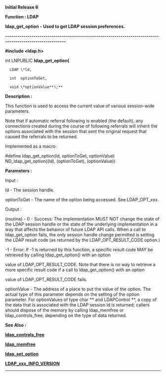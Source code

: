 




<!--
 /\* Font Definitions \*/
 @font-face
 {font-family:Helv;
 panose-1:2 11 6 4 2 2 2 3 2 4;}
@font-face
 {font-family:"Cambria Math";
 panose-1:2 4 5 3 5 4 6 3 2 4;}
 /\* Style Definitions \*/
 p.MsoNormal, li.MsoNormal, div.MsoNormal
 {margin-top:0cm;
 margin-right:0cm;
 margin-bottom:8.0pt;
 margin-left:0cm;
 line-height:107%;
 font-size:11.0pt;
 font-family:"Calibri",sans-serif;}
.MsoChpDefault
 {font-size:11.0pt;}
.MsoPapDefault
 {margin-bottom:8.0pt;
 line-height:107%;}
 /\* Page Definitions \*/
 @page WordSection1
 {size:612.0pt 792.0pt;
 margin:72.0pt 72.0pt 72.0pt 72.0pt;}
div.WordSection1
 {page:WordSection1;}
-->




**Initial Release 6**



**Function : LDAP**



**ldap\_get\_option** **- Used to
get LDAP session preferences.**


**----------------------------------------------------------------------------------------------------------**



**#include <ldap.h>**



int
LNPUBLIC **ldap\_get\_option(**  

      LDAP \*ld,  

      int  optionToGet,  

      void \*optionValue**);**



**Description :**



This
function is used to access the current value of various session-wide
parameters.


 


Note that if
automatic referral following is enabled (the default), any connections created
during the course of following referrals will inherit the options associated
with the session that sent the original request that caused the referrals to be
returned.


 


Implemented
as a macro:


 


#define
ldap\_get\_option(ld, optionToGet, optionValue)          ND\_ldap\_get\_option((ld),
(optionToGet), (optionValue))


 


**Parameters :**



Input :  

ld  -  The session handle.  

  

optionToGet  -  The name of the option being accessed.  See LDAP\_OPT\_xxx.  

  




Output :  

(routine)  -  0 - Success: The implementation MUST NOT change the state of the
LDAP session handle or the state of the underlying implementation in a way that
affects the behavior of future LDAP API calls.  When a call to ldap\_get\_option
fails, the only session handle change permitted is setting the LDAP result code
(as returned by the LDAP\_OPT\_RESULT\_CODE option.)  

  

-1 - Error: If -1 is returned by this function, a specific result code MAY be
retrieved by calling ldap\_get\_option() with an option  

value of LDAP\_OPT\_RESULT\_CODE.  Note that there is no way to retrieve a more
specific result code if a call to ldap\_get\_option() with an option  

value of LDAP\_OPT\_RESULT\_CODE fails.   

  

  

optionValue  -  The address of a place to put the value of the option. The
actual type of this parameter depends on the setting of the option parameter. 
For optionValues of type char \*\* and LDAPControl \*\*, a copy of the data that is
associated with the LDAP session ld is returned; callers should dispose of the
memory by    calling ldap\_memfree or ldap\_controls\_free, depending on the type
of data returned.  

  




 **See Also :**


**[ldap\_controls\_free](notes:///8525872100478C66/61FD4E9848264AD28525620B006BA8BD/FA728E830A49FDFD85256F5C00488A7C)**


**[ldap\_memfree](notes:///8525872100478C66/61FD4E9848264AD28525620B006BA8BD/F11748459A77A7EE85256F5C00488A7A)**


**[ldap\_set\_option](notes:///8525872100478C66/61FD4E9848264AD28525620B006BA8BD/9E2625CD7E72282B85256F5C00488A88)**


**[LDAP\_xxx\_INFO\_VERSION](notes:///8525872100478C66/61FD4E9848264AD28525620B006BA8BD/817F026AAA38D55B85256ACE006D9D3D)**



----------------------------------------------------------------------------------------------------------


 





